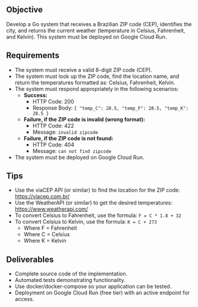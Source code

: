 ## Objective

Develop a Go system that receives a Brazilian ZIP code (CEP), identifies the city, and returns the current weather (temperature in Celsius, Fahrenheit, and Kelvin). This system must be deployed on Google Cloud Run.

## Requirements

- The system must receive a valid 8-digit ZIP code (CEP).
- The system must look up the ZIP code, find the location name, and return the temperatures formatted as: Celsius, Fahrenheit, Kelvin.
- The system must respond appropriately in the following scenarios:
  - **Success:**
    - HTTP Code: 200
    - Response Body: `{ "temp_C": 28.5, "temp_F": 28.5, "temp_K": 28.5 }`
  - **Failure, if the ZIP code is invalid (wrong format):**
    - HTTP Code: 422
    - Message: `invalid zipcode`
  - **Failure, if the ZIP code is not found:**
    - HTTP Code: 404
    - Message: `can not find zipcode`
- The system must be deployed on Google Cloud Run.

## Tips

- Use the viaCEP API (or similar) to find the location for the ZIP code: https://viacep.com.br/
- Use the WeatherAPI (or similar) to get the desired temperatures: https://www.weatherapi.com/
- To convert Celsius to Fahrenheit, use the formula: `F = C * 1.8 + 32`
- To convert Celsius to Kelvin, use the formula: `K = C + 273`
  - Where F = Fahrenheit
  - Where C = Celsius
  - Where K = Kelvin

## Deliverables

- Complete source code of the implementation.
- Automated tests demonstrating functionality.
- Use docker/docker-compose so your application can be tested.
- Deployment on Google Cloud Run (free tier) with an active endpoint for access.
